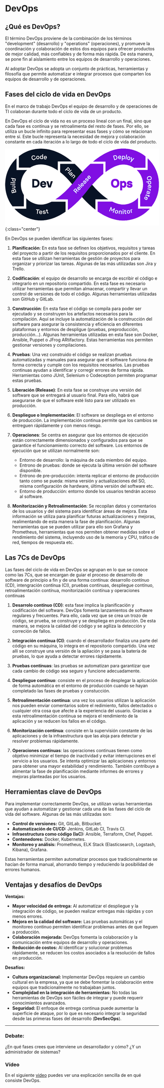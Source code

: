 # DevOps

## ¿Qué es DevOps?

El término DevOps proviene de la combinación de los términos "development" (desarrollo) y "operations" (operaciones), y promueve la coordinación y colaboración de estos dos equipos para ofrecer productos de mejor calidad, más confiables y de forma más rápida. De esta manera, se pone fin al aislamiento entre los equipos de desarrollo y operaciones.

Al adoptar DevOps se adopta un conjunto de prácticas, herramientas y filosofía que permite automatizar e integrar procesos que comparten los equipos de desarrollo y de operaciones.


## Fases del ciclo de vida en DevOps

En el marco de trabajo DevOps el equipo de desarrollo y de operaciones de TI colaboran durante todo el ciclo de vida de un producto. 

En DevOps el ciclo de vida no es un proceso lineal con un final, sino que cada fase es contínua y se retroalimenta del resto de fases. Por ello, se utiliza un bucle infinito para representar esas fases y cómo se relacionan entre sí. Este bucle representa la necesidad de mejora y colaboración constante en cada iteración a lo largo de todo el ciclo de vida del producto.


![](img/devopsJ.png){:class="center"}


En DevOps se pueden identificar las siguientes fases:

1. **Planificación**: En esta fase se definen los objetivos, requisitos y tareas del proyecto a partir de los requisitos proporcionados por el cliente. En esta fase se utilizan herramientas de gestión de proyectos para organizar y priorizar las tareas. Algunas de las más utilizadas son Jira y Trello.

2. **Codificación**: el equipo de desarrollo se encarga de escribir el código e integrarlo en un repositorio compartido. En esta fase es necesario utilizar herramientas que permitan almacenar, compartir y llevar un control de versiones de todo el código. Algunas herramientas utilizadas son GitHub y GitLab.
   
3. **Construcción**: En esta fase el código se compila para poder ser ejecutado y se construyen los artefactos necesarios para la compilación. Aquí se incluye la automatización de la construcción del software para asegurar la consistencia y eficiencia en diferentes plataformas y entornos de despligue (pruebas, preproducción, producción...). Algunas herramientas utilizadas en esta fase son Docker, Ansible, Puppet o JFrog ARtifactory. Estas herramientas nos permiten gestionar versiones y compilaciones. 

4. **Pruebas**: Una vez construido el código se realizan pruebas automatizadas y manuales para asegurar que el software funciona de forma correcta y cumple con los requisitos necesarios. Las pruebas continuas ayudan a identificar y corregir errores de forma rápida. Herramientas como JUnit, Selenium o Codeception permiten programar estas pruebas.

5. **Liberación (Release)**: En esta fase se construye una versión del software que se entregará al usuario final. Para ello, habrá que asegurarse de que el software esté listo para ser utilizado en producción.

6. **Despliegue o Implementación**: El software se despliega en el entorno de producción. La implementación continua permite que los cambios se entreguen rápidamente y con menos riesgo.

7. **Operaciones**: Se centra en asegurar que los entornos de ejecución están correctamente dimensionados y configurados para que se garantice el funcionamiento correcto del software. Los entornos de ejecución que se utilizan normalmente son:
   - Entorno de desarrollo: la máquina de cada miembro del equipo.
   - Entrono de pruebas: donde se ejecuta la última versión del software disponible.
   - Entrono de pre-producción: intenta replicar el entorno de producción tanto como se pueda: misma versión y actualizaciones del SO, misma configuración de hardware, última versión del software etc.
   - Entorno de producción: entorno donde los usuarios tendrán acceso al software.
   
8. **Monitorización y Retroalimentación**: Se recopilan datos y comentarios de los usuarios y del sistema para identificar áreas de mejora. Esta información se utiliza para planificar futuras actualizaciones y mejoras, realimentando de esta manera la fase de planificación. Algunas herramientas que se pueden utilizar para ello son Grafana y Prometheus, herramientas que nos permiten obtener medidas sobre el rendimiento del sistema, incluyendo uso de la memoria y CPU, tráfico de red, tiempos de respuesta etc. 

## Las 7Cs de DevOps
Las fases del ciclo de vida en DevOps se agrupan en lo que se conoce como las 7Cs, que se encargan de guiar el proceso de desarrollo de software de principio a fin y de una forma contínua: desarrollo contínuo (CD), intengración contínua (CI), pruebas contínuas, despliegue contínuo, retroalimentación contínua, monitorización contínua y operaciones contínuas

1. **Desarrolo contínuo (CD)**: esta fase implica la planificación y codificación del software. DevOps fomenta lanzamientos de software regulares y frecuentes. Para ello, cada vez que se crea un trozo de código, se prueba, se construye y se despliega en producción. De esta manera, se mejora la calidad del código y se agiliza la detección y correción de fallos.
   
2. **Integración contínua (CI)**: cuando el desarrollador finaliza una parte del código en su máquina, lo integra en el repositorio compartido. Una vez allí se construye una versión de la apliación y se pasa la batería de pruebas, lo que ayuda a detectar errores rápidamente.
   
3. **Pruebas contínuas**: las pruebas se automatizan para garantizar que cada cambio de código sea seguro y funcione adecuadamente.

4. **Despliegue contínuo**: consiste en el proceso de desplegar la aplicación de forma automática en el entorno de producción cuando se hayan completado las fases de pruebas y constucción.
   
5. **Retroalimentación contínua**: una vez los usuarios utilizan la aplicación nos pueden enviar comentarios sobre el redimiento, fallos detectados o cualquier otra cosa que afecte a la experiencia del usuario. Gracias a esta retroalimentación continua se mejora el rendimiento de la aplicación y se reducen los fallos en el código.
    
6. **Monitorización contínua**: consiste en la supervisión constante de las aplicaciones y de la infraestructura que las aloja para detectar y resolver problemas rápidamente.
   
7. **Operaciones contínuas**: las operaciones continuas tienen como objetivo minimizar el tiempo de inactividad y evitar interrupciones en el servicio a los usuarios. Se intenta optimizar las aplicaciones y entornos para obtener una mayor estabilidad y rendimiento. También contribuye a alimentar la fase de planificación mediante informes de errores y mejoras planteadas por los usuarios.


## Herramientas clave de DevOps

Para implementar correctamente DevOps, se utilizan varias herramientas que ayudan a automatizar y gestionar cada una de las fases del ciclo de vida del software. Algunas de las más utilizadas son:

- **Control de versiones:** Git, GitLab, Bitbucket.
- **Automatización de CI/CD:** Jenkins, GitLab CI, Travis CI.
- **Infraestructura como código (IaC):** Ansible, Terraform, Chef, Puppet.
- **Contenedores:** Docker, Kubernetes.
- **Monitoreo y análisis:** Prometheus, ELK Stack (Elasticsearch, Logstash, Kibana), Grafana.

Estas herramientas permiten automatizar procesos que tradicionalmente se hacían de forma manual, ahorrando tiempo y reduciendo la posibilidad de errores humanos.


## Ventajas y desafíos de DevOps

**Ventajas:**

- **Mayor velocidad de entrega:** Al automatizar el despliegue y la integración de código, se pueden realizar entregas más rápidas y con menos errores.
- **Mejora en la calidad del software:** Las pruebas automáticas y el monitoreo continuo permiten identificar problemas antes de que lleguen a producción.
- **Colaboración mejorada:** DevOps fomenta la colaboración y la comunicación entre equipos de desarrollo y operaciones.
- **Reducción de costos:** Al identificar y solucionar problemas rápidamente, se reducen los costos asociados a la resolución de fallos en producción.

**Desafíos:**

- **Cultura organizacional:** Implementar DevOps requiere un cambio cultural en la empresa, ya que se debe fomentar la colaboración entre equipos que tradicionalmente no trabajaban juntos.
- **Complejidad en la integración de herramientas:** No todas las herramientas de DevOps son fáciles de integrar y puede requerir conocimientos avanzados.
- **Seguridad:** El enfoque de entrega continua puede aumentar la superficie de ataque, por lo que es necesario integrar la seguridad desde las primeras fases del desarrollo (**DevSecOps**).

---

### Debate:

¿En qué fases crees que interviene un desarrollador y cómo?
¿Y un administrador de sistemas?


### Vídeo
En el siguiente <a href="https://www.youtube.com/watch?v=_I94-tJlovg">video</a> puedes ver una explicación sencilla de en qué consiste DevOps. 


